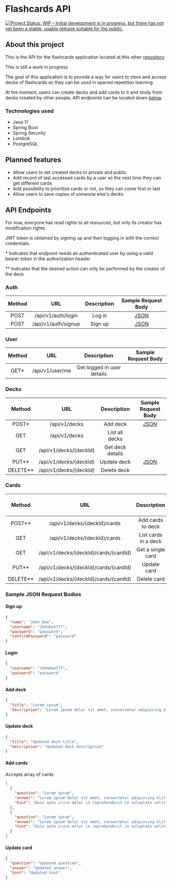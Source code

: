 # Flashcards API

[![Project Status: WIP – Initial development is in progress, but there has not yet been a stable, usable release suitable for the public.](https://www.repostatus.org/badges/latest/wip.svg)](https://www.repostatus.org/#wip)

## About this project

This is the API for the flashcards application located at this other [repository](https://github.com/gabrielnakaema/flashcards-client)

This is still a work in progress

The goal of this application is to provide a way for users to store and access decks of flashcards so they can be used in spaced repetition learning.

At the moment, users can create decks and add cards to it and study from decks created by other people, API endpoints can be located down [below](#api-endpoints).

### Technologies used

- Java 11
- Spring Boot
- Spring Security
- Lombok
- PostgreSQL

## Planned features

- Allow users to set created decks to private and public
- Add record of last accessed cards by a user so the next time they can get different cards
- Add possibility to prioritize cards or not, so they can come first or last
- Allow users to save copies of someone else's decks

## <a id="api-endpoints">API Endpoints</a>

For now, everyone has read rights to all resources, but only its creator has modification rights.

JWT token is obtained by signing up and then logging in with the correct credentials.

\* Indicates that endpoint needs an authenticated user by using a valid bearer token in the authorization header

\*\* Indicates that the desired action can only be performed by the creator of the deck

### Auth

| Method |         URL         | Description | Sample Request Body  |
| :----: | :-----------------: | :---------: | :------------------: |
|  POST  | /api/v1/auth/login  |   Log in    | [JSON](#login-body)  |
|  POST  | /api/v1/auth/signup |   Sign up   | [JSON](#signup-body) |

### User

| Method |         URL         | Description | Sample Request Body  |
| :----: | :-----------------: | :---------: | :------------------: |
|  GET*  | /api/v1/user/me  |   Get logged in user details    |   |

### Decks

|   Method   |          URL           |   Description    |    Sample Request Body    |
| :--------: | :--------------------: | :--------------: | :-----------------------: |
|   POST\*   |     /api/v1/decks      |     Add deck     |  [JSON](#add-deck-body)   |
|    GET     |     /api/v1/decks      |  List all decks  |                           |
|    GET     | /api/v1/decks/{deckId} | Get deck details |                           |
|  PUT\*\*   | /api/v1/decks/{deckId} |   Update deck    | [JSON](#update-deck-body) |
| DELETE\*\* | /api/v1/decks/{deckId} |   Delete deck    |                           |

### Cards

|   Method   |                  URL                  |     Description      |    Sample Request Body    |
| :--------: | :-----------------------------------: | :------------------: | :-----------------------: |
|  POST\*\*  |     /api/v1/decks/{deckId}/cards      |  Add cards to deck   |  [JSON](#add-cards-body)  |
|    GET     |     /api/v1/decks/{deckId}/cards      | List cards in a deck |                           |
|    GET     | /api/v1/decks/{deckId}/cards/{cardId} |  Get a single card   |                           |
|  PUT\*\*   | /api/v1/decks/{deckId}/cards/{cardId} |     Update card      | [JSON](#update-card-body) |
| DELETE\*\* | /api/v1/decks/{deckId}/cards/{cardId} |     Delete card      |                           |

### Sample JSON Request Bodies

#### <a id="signup-body">Sign up</a>

```json
{
  "name": "John Doe",
  "username": "JohnDoe777",
  "password": "password",
  "confirmPassword": "password"
}
```

#### <a id="login-body">Login</a>

```json
{
  "username": "JohnDoe777",
  "password": "password"
}
```

#### <a id="add-deck-body">Add deck</a>

```json
{
  "title": "Lorem ipsum",
  "description": "Lorem ipsum dolor sit amet, consectetur adipiscing elit, sed do eiusmod tempor incididunt ut labore"
}
```

#### <a id="update-deck-body">Update deck</a>

```json
{
  "title": "Updated deck title",
  "description": "Updated deck description"
}
```

#### <a id="add-cards-body">Add cards</a>

Accepts array of cards

```json
[
  {
    "question": "Lorem ipsum",
    "answer": "Lorem ipsum dolor sit amet, consectetur adipiscing elit, sed do eiusmod tempor incididunt ut labore",
    "hint": "Duis aute irure dolor in reprehenderit in voluptate velit esse"
  },
  {
    "question": "Lorem ipsum",
    "answer": "Lorem ipsum dolor sit amet, consectetur adipiscing elit, sed do eiusmod tempor incididunt ut labore",
    "hint": "Duis aute irure dolor in reprehenderit in voluptate velit esse"
  }
]
```

#### <a id="update-card-body">Update card</a>

```json
{
  "question": "Updated question",
  "answer": "Updated answer",
  "hint": "Updated hint"
}
```
